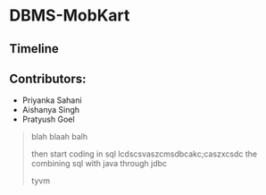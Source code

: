 # DBMS-MobKart
## Timeline


## Contributors: 
 * Priyanka Sahani
 * Aishanya Singh
 * Pratyush Goel

>blah blaah balh
>
>then start coding in sql
>lcdscsvaszcmsdbcakc;caszxcsdc
>the combining sql with java through jdbc
>
>tyvm
